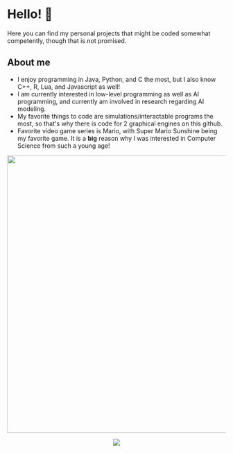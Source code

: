 # Hello! 👋
Here you can find my personal projects that might be coded somewhat competently, though that is not promised.


## About me
- I enjoy programming in Java, Python, and C the most, but I also know C++, R, Lua, and Javascript as well!
- I am currently interested in low-level programming as well as AI programming, and currently am involved in research regarding AI modeling.
- My favorite things to code are simulations/interactable programs the most, so that's why there is code for 2 graphical engines on this github.
- Favorite video game series is Mario, with Super Mario Sunshine being my favorite game. It is a **big** reason why I was interested in Computer Science from such a young age!

<p align="center">
<img src="https://github-readme-stats.vercel.app/api?username=Angle-Brackets" width=640>
</p>


<p align="center">
<img src="https://media.tenor.com/zOoVaNGp6IsAAAAd/mario-game.gif">
</p>
